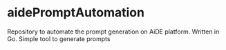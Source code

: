 # aidePromptAutomation
Repository to automate the prompt generation on AiDE platform. Written in Go. Simple tool to generate prompts
